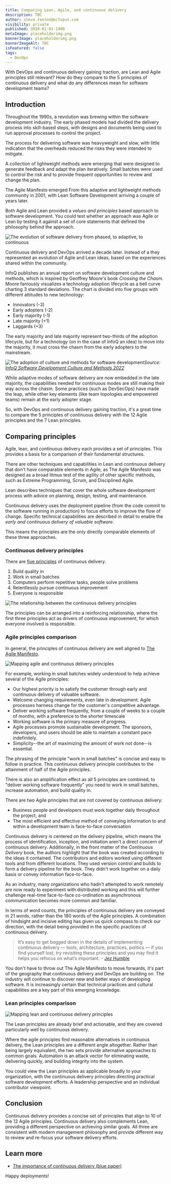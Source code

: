 ```yaml
---
title: Comparing Lean, Agile, and continuous delivery
description: TBC
author: steve.fenton@octopus.com
visibility: private
published: 3020-01-01-1400
metaImage: placeholderimg.png
bannerImage: placeholderimg.png
bannerImageAlt: TBC
isFeatured: false
tags: 
  - DevOps
---
```


With DevOps and continuous delivery gaining traction, are Lean and Agile principles still relevant? How do they compare to the 5 principles of continuous delivery and what do any differences mean for software development teams?

## Introduction

Throughout the 1990s, a revolution was brewing within the software development industry. The early phased models had divided the delivery process into skill-based steps, with designs and documents being used to run approval processes to control the project.

The process for delivering software was heavyweight and slow, with little indication that the overheads reduced the risks they were intended to mitigate.

A collection of lightweight methods were emerging that were designed to generate feedback and adapt the plan iteratively. Small batches were used to control the risk and to provide frequent opportunities to review and change the plan.

The Agile Manifesto emerged From this adaptive and lightweight methods community in 2001, with Lean Software Development arriving a couple of years later.

Both Agile and Lean provided a *values and principles* based approach to software development. You could test whether an approach was Agile or Lean by testing it against a set of core statements that defined the philosophy behind the approach.

![The evolution of software delivery from phased, to adaptive, to continuous](software-delivery-history-lean-agile.png)

Continuous delivery and DevOps arrived a decade later. Instead of a they represented an evolution of Agile and Lean ideas, based on the experiences shared within the community.

InfoQ publishes an annual report on software development culture and methods, which is inspired by Geoffrey Moore's book *Crossing the Chasm*. Moore famously visualizes a technology adoption lifecycle as a bell curve charting 3 standard deviations. The chart is divided into five groups with different attitudes to new technology:

- Innovators (-3)
- Early adopters (-2)
- Early majority (-1)
- Late majority (+1)
- Laggards (+3)

The early majority and late majority represent two-thirds of the adoption lifecycle, but for a technology (on in the case of InfoQ an idea) to move into the majority, it must cross the chasm from the early adopters to the mainstream.

![The adoption of culture and methods for software development](infoq-culture-and-methods-2022.jpg)*Source: [InfoQ Software Development Culture and Methods 2022](https://www.infoq.com/articles/culture-trends-2022/)*

While adaptive modes of software delivery are now embedded in the late majority, the capabilities needed for continuous modes are still making their way across the chasm. Some practices (such as DevSecOps) have made the leap, while other key elements (like team topologies and empowered teams) remain at the early adopter stage.

So, with DevOps and continuous delivery gaining traction, it's a great time to compare the 5 principles of continuous delivery with the 12 Agile principles and the 7 Lean principles.

## Comparing principles

Agile, lean, and continuous delivery each provides a set of principles. This provides a basis for a comparison of their fundamental structures.

There are other techniques and capabilities in Lean and continuous delivery that don't have comparable elements in Agile, as The Agile Manifesto was designed as a broad litmus test of the agility of other specific methods, such as Extreme Programming, Scrum, and Disciplined Agile.

Lean describes techniques that cover the whole software development process with advice on planning, design, testing, and maintenance.

Continuous delivery uses the deployment pipeline (from the code commit to the software running in production) to focus efforts to improve the flow of change. Specific technical capabilities are described in detail to enable the *early and continuous delivery of valuable software*.

This means the principles are the only directly comparable elements of these three approaches.

### Continuous delivery principles

There are [five principles](https://continuousdelivery.com/principles/) of continuous delivery.

1. Build quality in
2. Work in small batches
3. Computers perform repetitive tasks, people solve problems
4. Relentlessly pursue continuous improvement
5. Everyone is responsible

![The relationship between the continuous delivery principles](cd-principles.png)

The principles can be arranged into a reinforcing relationship, where the first three principles act as drivers of continuous improvement, for which everyone involved is responsible.

### Agile principles comparison

In general, the principles of continuous delivery are well aligned to [The Agile Manifesto](https://agilemanifesto.org/principles.html).

![Mapping agile and continuous delivery principles](agile-continuous-delivery.jpg)

For example, working in small batches widely understood to help achieve several of the Agile principles:

- Our highest priority is to satisfy the customer through early and continuous delivery of valuable software.
- Welcome changing requirements, even late in development. Agile processes harness change for the customer's competitive advantage.
- Deliver working software frequently, from a couple of weeks to a couple of months, with a preference to the shorter timescale
- Working software is the primary measure of progress.
- Agile processes promote sustainable development. The sponsors, developers, and users should be able to maintain a constant pace indefinitely.
- Simplicity--the art of maximizing the amount of work not done--is essential.

The phrasing of the principle "work in small batches" is concise and easy to follow in practice. This continuous delivery principle contributes to the attainment of half of the Agile principles.

There is also an amplification effect as all 5 principles are combined, to "deliver working software frequently" you need to work in small batches, increase automation, and build quality in.

There are two Agile principles that are not covered by continuous delivery:

 - Business people and developers must work together daily throughout the project, and
 - The most efficient and effective method of conveying information to and within a development team is face-to-face conversation

Continuous delivery is centered on the delivery pipeline, which means the process of identification, inception, and initiation aren't a direct concern of continuous delivery. Additionally, in the front matter of the *Continuous Delivery* book, the authors highlight that the book was created according to the ideas it contained. The contributors and editors worked using different tools and from different locations. They used version control and builds to form a delivery pipeline for the book. They didn't work together on a daily basis or convey information face-to-face.

As an industry, many organizations who hadn't attempted to work remotely are now ready to experiment with distributed working and this will further challenge real-time face-to-face co-ordination as asynchronous communication becomes more common and familiar.

In terms of word counts, the principles of continuous delivery are conveyed in 21 words, rather than the 180 words of the Agile principles. A combination of hindsight and incisive editing has given us quick compass to check our direction, with the detail being provided in the specific practices of continuous delivery.

> It’s easy to get bogged down in the details of implementing continuous delivery — tools, architecture, practices, politics — if you find yourself lost, try revisiting these principles and you may find it helps you refocus on what’s important. - [Jez Humble](https://continuousdelivery.com/principles/)

You don't have to throw out The Agile Manifesto to move forwards, it's part of the geography that continuous delivery and DevOps are building on. The industry will continue to discover new and better ways of developing software. It is increasingly certain that technical practices and cultural capabilities are a key part of this emerging knowledge.

### Lean principles comparison

![Mapping lean and continuous delivery principles](lean-continous-delivery.jpg)

The Lean principles are already brief and actionable, and they are covered particularly well by continuous delivery.

Where the agile principles find reasonable alternatives in continuous delivery, the Lean principles are a different angle altogether. Rather than being largely equivalent, the two sets provide alternative approaches to common goals. Automation is an attack vector for eliminating waste, delivering quickly, and building integrity into the system.

You could view the Lean principles as applicable broadly to your organization, with the continuous delivery principles directing practical software development efforts. A leadership perspective and an individual contributor viewpoint.

## Conclusion

Continuous delivery provides a concise set of principles that align to 10 of the 12 Agile principles. Continuous delivery also complements Lean, providing a different perspective on achieving similar goals. All three are consistent with modern management philosophy and provide different way to review and re-focus your software delivery efforts.

## Learn more

- [The importance of continuous delivery (blue paper)](https://www.example.com/resource)

Happy deployments! 
